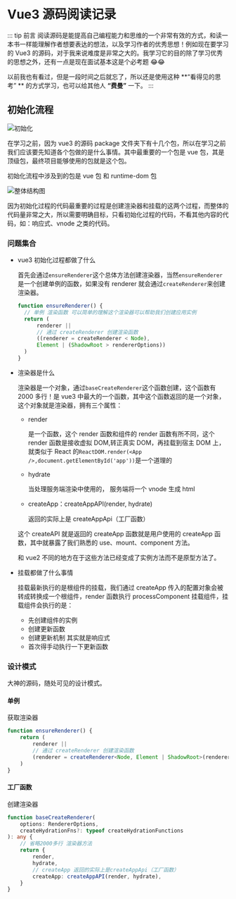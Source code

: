 <!-- ---
head:
  - - meta
    - name: description
      content: Vue3 源码阅读记录

	- - meta
    - name: keywords
      content: Vue3 源码阅读记录
--- -->

# Vue3 源码阅读记录

::: tip 前言
阅读源码是能提高自己编程能力和思维的一个非常有效的方式，和读一本书一样能理解作者想要表达的想法，以及学习作者的优秀思想！例如现在要学习的 Vue3 的源码，对于我来说难度是非常之大的。我学习它的目的除了学习优秀的思想之外，还有一点是现在面试基本这是个必考题 😂😂

以前我也有看过，但是一段时间之后就忘了，所以还是使用这种 **“看得见的思考” ** 的方式学习，也可以给其他人 **“费曼”** 一下。
:::

## 初始化流程

![初始化](https://vitepress-source.oss-cn-beijing.aliyuncs.com/vuepackage.jpg)

在学习之前，因为 vue3 的源码 package 文件夹下有十几个包，所以在学习之前我们应该要先知道各个包做的是什么事情。其中最重要的一个包是 vue 包，其是顶级包，最终项目能够使用的包就是这个包。

初始化流程中涉及到的包是 vue 包 和 runtime-dom 包

![整体结构图](http://vitepress-source.oss-cn-beijing.aliyuncs.com/vue3.png)

因为初始化过程的代码最重要的过程是创建渲染器和挂载的这两个过程，而整体的代码量非常之大，所以需要明确目标，只看初始化过程的代码，不看其他内容的代码，如：响应式、vnode 之类的代码。

### 问题集合

- vue3 初始化过程都做了什么

  首先会通过`ensureRenderer`这个总体方法创建渲染器，当然`ensureRenderer`是一个创建单例的函数，如果没有 renderer 就会通过`createRenderer`来创建渲染器。

  ```ts
  function ensureRenderer() {
  	// 单例 渲染函数 可以简单的理解这个渲染器可以帮助我们创建应用实例
  	return (
  		renderer ||
  		// 通过 createRenderer 创建渲染函数
  		((renderer = createRenderer < Node),
  		Element | (ShadowRoot > rendererOptions))
  	)
  }
  ```

- 渲染器是什么

  渲染器是一个对象，通过`baseCreateRenderer`这个函数创建，这个函数有 2000 多行！是 vue3 中最大的一个函数，其中这个函数返回的是一个对象，这个对象就是渲染器，拥有三个属性：

  - render

    是一个函数，这个 render 函数和组件的 render 函数有所不同，这个 render 函数是接收虚拟 DOM,转正真实 DOM，再挂载到宿主 DOM 上，就类似于 React 的`ReactDOM.render(<App />,document.getElementById('app'))`是一个道理的

  - hydrate

    当处理服务端渲染中使用的， 服务端将一个 vnode 生成 html

  - createApp：createAppAPI(render, hydrate)

    返回的实际上是 createAppApi（工厂函数）

  这个 createAPI 就是返回的 createApp 函数就是用户使用的 createApp 函数，其中就暴露了我们熟悉的 use、mount、component 方法。

  和 vue2 不同的地方在于这些方法已经变成了实例方法而不是原型方法了。

- 挂载都做了什么事情

  挂载最新执行的是根组件的挂载，我们通过 createApp 传入的配置对象会被转成转换成一个根组件，render 函数执行 processComponent 挂载组件，挂载组件会执行的是：

  - 先创建组件的实例
  - 创建更新函数
  - 创建更新机制 其实就是响应式
  - 首次得手动执行一下更新函数

### 设计模式

大神的源码，随处可见的设计模式。

#### 单例

获取渲染器

```ts
function ensureRenderer() {
	return (
		renderer ||
		// 通过 createRenderer 创建渲染函数
		(renderer = createRenderer<Node, Element | ShadowRoot>(rendererOptions))
	)
}
```

#### 工厂函数

创建渲染器

```ts
function baseCreateRenderer(
	options: RendererOptions,
	createHydrationFns?: typeof createHydrationFunctions
): any {
	// 省略2000多行 渲染器方法
	return {
		render,
		hydrate,
		// createApp 返回的实际上是createAppApi（工厂函数）
		createApp: createAppAPI(render, hydrate),
	}
}
```

